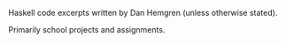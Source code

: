 Haskell code excerpts written by Dan Hemgren (unless otherwise stated).

Primarily school projects and assignments.